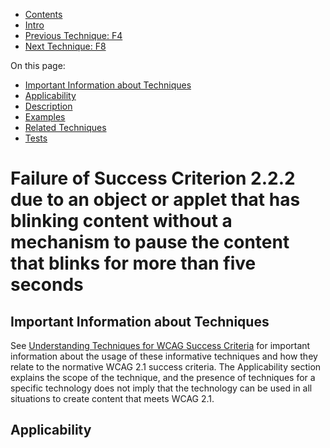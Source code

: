 -   [Contents](https://www.w3.org/WAI/WCAG21/Techniques/#techniques "Table of Contents")
-   [Intro](https://www.w3.org/WAI/WCAG21/Techniques/#introduction "Introduction to Techniques")
-   [Previous Technique: F4](F4)
-   [Next Technique: F8](F8)

On this page:

-   [Important Information about Techniques](#important-information)
-   [Applicability](#applicability)
-   [Description](#description)
-   [Examples](#examples)
-   [Related Techniques](#related)
-   [Tests](#tests)

Failure of Success Criterion 2.2.2 due to an object or applet that has blinking content without a mechanism to pause the content that blinks for more than five seconds
=======================================================================================================================================================================

Important Information about Techniques
--------------------------------------

See [Understanding Techniques for WCAG Success Criteria](https://www.w3.org/WAI/WCAG21/Understanding/understanding-techniques) for important information about the usage of these informative techniques and how they relate to the normative WCAG 2.1 success criteria. The Applicability section explains the scope of the technique, and the presence of techniques for a specific technology does not imply that the technology can be used in all situations to create content that meets WCAG 2.1.

Applicability
-------------

Technologies that support blinking content within an object, applet, or a plug-in.

This technique relates to [Success Criterion 2.2.2: Pause, Stop, Hide](https://www.w3.org/WAI/WCAG21/Understanding/pause-stop-hide) (Failure).

Description
-----------

When content that is rendered by a plug-in or contained in an applet blinks, there may be no way for the user agent to pause the blinking. If neither the plug-in, applet, nor the content itself provides a mechanism to pause the content, the user may not have sufficient time to read the content between blinks or it may be so distracting that the user will not be able to read other content on the page.

Examples
--------

-   An applet displays an advertisement on a news site. The applet blinks key words in the advertisement in order to call the user's attention to it. The blinking cannot be paused through any user agent settings and the applet does not provide a mechanism to stop it.

Related Techniques
------------------

-   [SCR22: Using scripts to control blinking and stop it in five seconds or less](https://www.w3.org/WAI/WCAG21/Techniques/client-side-script/SCR22)

Tests
-----

### Procedure

For each page that has blinking content in a plugin or applet:

1.  Determine if the content continues to blink for longer than 5 seconds.
2.  Determine if there is a means to pause the blinking content.

### Expected Results

-   If step \#1 is true and step \#2 is false, the content fails the success criterion.
